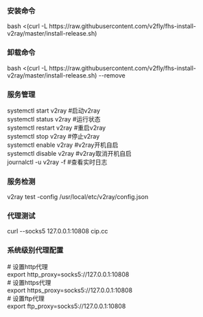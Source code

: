 <h3>安装命令</h3>
bash <(curl -L https://raw.githubusercontent.com/v2fly/fhs-install-v2ray/master/install-release.sh)<br>
<h3>卸载命令</h3>
bash <(curl -L https://raw.githubusercontent.com/v2fly/fhs-install-v2ray/master/install-release.sh) --remove<br>
<h3>服务管理</h3>
systemctl start v2ray #启动v2ray<br>
systemctl status v2ray #运行状态<br>
systemctl restart v2ray #重启v2ray<br>
systemctl stop v2ray #停止v2ray<br>
systemctl enable v2ray #v2ray开机自启<br>
systemctl disable v2ray #v2ray取消开机自启<br>
journalctl -u v2ray -f #查看实时日志<br>
<h3>服务检测</h3>
v2ray test -config /usr/local/etc/v2ray/config.json<br>
<h3>代理测试</h3>
curl --socks5 127.0.0.1:10808 cip.cc<br>
<h3>系统级别代理配置</h3>
# 设置http代理<br>
export http_proxy=socks5://127.0.0.1:10808<br>
# 设置https代理<br>
export https_proxy=socks5://127.0.0.1:10808<br>
# 设置ftp代理<br>
export ftp_proxy=socks5://127.0.0.1:10808<br>
